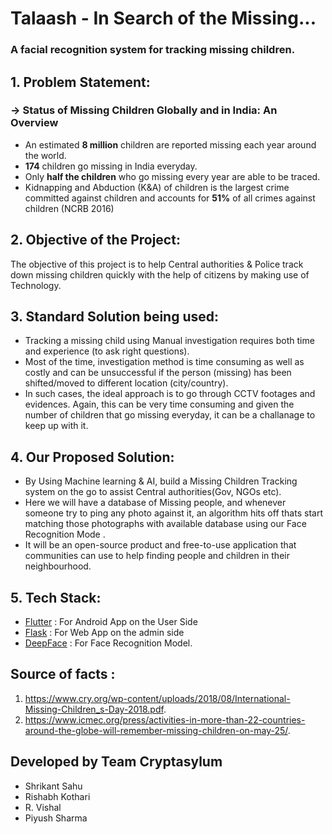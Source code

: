# Talaash - In Search of the Missing...
### __A facial recognition system for tracking missing children.__

## 1. Problem Statement:

### -> Status of Missing Children Globally and in India: An Overview

* An estimated __8 million__ children are reported missing each year around the world.
* __174__ children go missing in India everyday.
* Only __half the children__ who go missing every year are able to be traced.
* Kidnapping and Abduction
(K&A) of children is the
largest crime committed
against children and
accounts for __51%__ of all crimes
against children (NCRB 2016)

## 2. Objective of the Project:
The objective of this project is to help Central authorities & Police track down missing children quickly with the help of citizens by making use of Technology.

## 3. Standard Solution being used:
* Tracking a missing child using Manual investigation requires both time and experience (to ask right questions). 
* Most of the time, investigation method is time consuming as well as costly and can be unsuccessful if the person (missing) has been shifted/moved to different location (city/country).
* In such cases, the ideal approach is to go through CCTV footages and evidences. Again, this can be very time consuming and given the number of children that go missing everyday, it can be a challanage to keep up with it.

## 4. Our Proposed Solution:
* By Using Machine learning & AI, build a Missing Children Tracking system on the go to assist Central authorities(Gov, NGOs etc).
* Here we will have a database of Missing people, and whenever someone try to ping any photo against it, an algorithm hits off thats start matching those photographs with available database using our Face Recognition Mode .
* It will be an open-source product and free-to-use application that communities can use to help finding people and children in their neighbourhood.

## 5. Tech Stack:
* [Flutter](https://flutter.dev/) : For Android App on the User Side
* [Flask](https://flask.palletsprojects.com/en/2.1.x/) : For Web App on the admin side
* [DeepFace](https://pypi.org/project/deepface/) : For Face Recognition Model.

## Source of facts : 
1. https://www.cry.org/wp-content/uploads/2018/08/International-Missing-Children_s-Day-2018.pdf.
2. https://www.icmec.org/press/activities-in-more-than-22-countries-around-the-globe-will-remember-missing-children-on-may-25/.


## Developed by Team Cryptasylum
- Shrikant Sahu
- Rishabh Kothari
- R. Vishal
- Piyush Sharma
